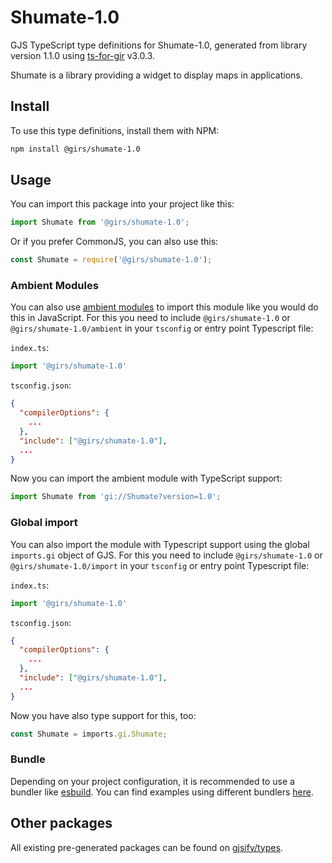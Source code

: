 
# Shumate-1.0

GJS TypeScript type definitions for Shumate-1.0, generated from library version 1.1.0 using [ts-for-gir](https://github.com/gjsify/ts-for-gir) v3.0.3.

Shumate is a library providing a widget to display maps in applications.

## Install

To use this type definitions, install them with NPM:
```bash
npm install @girs/shumate-1.0
```

## Usage

You can import this package into your project like this:
```ts
import Shumate from '@girs/shumate-1.0';
```

Or if you prefer CommonJS, you can also use this:
```ts
const Shumate = require('@girs/shumate-1.0');
```

### Ambient Modules

You can also use [ambient modules](https://github.com/gjsify/ts-for-gir/tree/main/packages/cli#ambient-modules) to import this module like you would do this in JavaScript.
For this you need to include `@girs/shumate-1.0` or `@girs/shumate-1.0/ambient` in your `tsconfig` or entry point Typescript file:

`index.ts`:
```ts
import '@girs/shumate-1.0'
```

`tsconfig.json`:
```json
{
  "compilerOptions": {
    ...
  },
  "include": ["@girs/shumate-1.0"],
  ...
}
```

Now you can import the ambient module with TypeScript support: 

```ts
import Shumate from 'gi://Shumate?version=1.0';
```

### Global import

You can also import the module with Typescript support using the global `imports.gi` object of GJS.
For this you need to include `@girs/shumate-1.0` or `@girs/shumate-1.0/import` in your `tsconfig` or entry point Typescript file:

`index.ts`:
```ts
import '@girs/shumate-1.0'
```

`tsconfig.json`:
```json
{
  "compilerOptions": {
    ...
  },
  "include": ["@girs/shumate-1.0"],
  ...
}
```

Now you have also type support for this, too:

```ts
const Shumate = imports.gi.Shumate;
```

### Bundle

Depending on your project configuration, it is recommended to use a bundler like [esbuild](https://esbuild.github.io/). You can find examples using different bundlers [here](https://github.com/gjsify/ts-for-gir/tree/main/examples).

## Other packages

All existing pre-generated packages can be found on [gjsify/types](https://github.com/gjsify/types).


